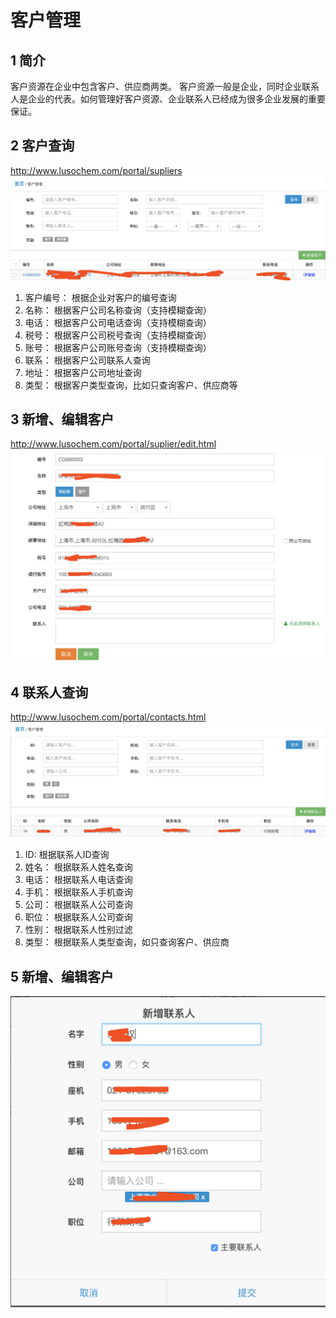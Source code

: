 客户管理
======================
## 1 简介
客户资源在企业中包含客户、供应商两类。 客户资源一般是企业，同时企业联系人是企业的代表。如何管理好客户资源、企业联系人已经成为很多企业发展的重要保证。

## 2 客户查询
http://www.lusochem.com/portal/supliers
![客户查询](../_static/image/13.png)
1. 客户编号： 根据企业对客户的编号查询
2. 名称： 根据客户公司名称查询（支持模糊查询）
3. 电话： 根据客户公司电话查询（支持模糊查询）
4. 税号： 根据客户公司税号查询（支持模糊查询）
5. 账号： 根据客户公司账号查询（支持模糊查询）
6. 联系： 根据客户公司联系人查询
7. 地址： 根据客户公司地址查询
8. 类型： 根据客户类型查询，比如只查询客户、供应商等

## 3 新增、编辑客户
http://www.lusochem.com/portal/suplier/edit.html
![新增客户](_static/image/14.png)

## 4 联系人查询
http://www.lusochem.com/portal/contacts.html
![新增客户](_static/image/15.png)
1. ID: 根据联系人ID查询
2. 姓名： 根据联系人姓名查询
3. 电话： 根据联系人电话查询
4. 手机： 根据联系人手机查询
5. 公司： 根据联系人公司查询
6. 职位： 根据联系人公司查询
7. 性别： 根据联系人性别过滤
8. 类型： 根据联系人类型查询，如只查询客户、供应商

## 5 新增、编辑客户

![新增、编辑联系人](_static/image/16.png)
